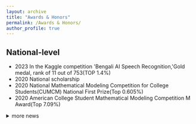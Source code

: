```yaml
---
layout: archive
title: "Awards & Honors"
permalink: /Awards & Honors/
author_profile: true
---
```


##  National-level
*  2023 In the Kaggle competition 'Bengali AI Speech Recognition,'Gold medal, rank of 11 out of 753(TOP 1.4%)
*  2020 National scholarship 
*  2020 National Mathematical Modeling Competition for College Students(CUMCM) National First Prize(Top 0.605%)
*  2020 American College Student Mathematical Modeling Competition M Award(Top 7.09%)
<details>
  <summary>more news</summary>
  
  这是隐藏的文本内容。
  
*  2020 National University Computer Design Competition (National Third Prize)
*  2020 National College Student Smart Car Competition (National Third Prize)

##  Province-level
*  2021 Three good students in Jiangsu Province
*  2021 National Mathematics Competition for College Students (Second Prize of Jiangsu Province)
*  2020 National Electronic Design Competition for College Students (Second Prize of Jiangsu Province)
*  2019 Group C/C of the 10th Blue Bridge Cup National Software and Information Technology Professionals Competition (Second Prize of Jiangsu Province)
  
##  School-level
*  2018-2022 First class school scholarship  6 times

 </details>
